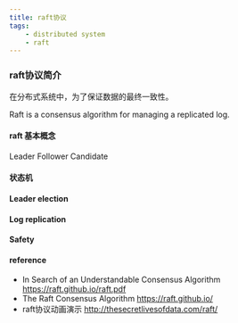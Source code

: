 ```yaml
---
title: raft协议
tags:
    - distributed system
    - raft
---
```



### raft协议简介

在分布式系统中，为了保证数据的最终一致性。


Raft is a consensus algorithm for managing a replicated log.


#### raft 基本概念

Leader Follower Candidate

#### 状态机


#### Leader election

#### Log replication

#### Safety

#### reference

* In Search of an Understandable Consensus Algorithm https://raft.github.io/raft.pdf
* The Raft Consensus Algorithm https://raft.github.io/
* raft协议动画演示 http://thesecretlivesofdata.com/raft/
